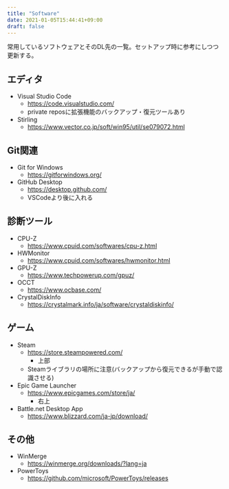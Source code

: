 ```yaml
---
title: "Software"
date: 2021-01-05T15:44:41+09:00
draft: false
---
```

常用しているソフトウェアとそのDL先の一覧。セットアップ時に参考にしつつ更新する。

## エディタ
* Visual Studio Code
  * https://code.visualstudio.com/
  * private reposに拡張機能のバックアップ・復元ツールあり
* Stirling
  * https://www.vector.co.jp/soft/win95/util/se079072.html

## Git関連
* Git for Windows
  * https://gitforwindows.org/
* GitHub Desktop
  * https://desktop.github.com/
  * VSCodeより後に入れる

## 診断ツール
* CPU-Z
  * https://www.cpuid.com/softwares/cpu-z.html
* HWMonitor
  * https://www.cpuid.com/softwares/hwmonitor.html
* GPU-Z
  * https://www.techpowerup.com/gpuz/
* OCCT
  * https://www.ocbase.com/
* CrystalDiskInfo
  * https://crystalmark.info/ja/software/crystaldiskinfo/

## ゲーム
* Steam
  * https://store.steampowered.com/
    * 上部
  * Steamライブラリの場所に注意(バックアップから復元できるが手動で認識させる)
* Epic Game Launcher
  * https://www.epicgames.com/store/ja/
    * 右上
* Battle.net Desktop App
  * https://www.blizzard.com/ja-jp/download/

## その他
* WinMerge
  * https://winmerge.org/downloads/?lang=ja
* PowerToys
  * https://github.com/microsoft/PowerToys/releases

